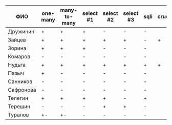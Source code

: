 | **ФИО**   | one-many | many-to-many | select #1 | select #2 | select #3 | sqli | crud | er_schema | deploy | indexes |
|-----------|----------|--------------|-----------|-----------|-----------|------|------|-----------|--------|---------|
| Дружинин  | +        | +            | +         | -         | -         | -    |      |           |        |         |
| Зайцев    | +        | +            | +         | +         | +         | -    | +    | +         |        |         |
| Зорина    | +        | +            | +         | -         | -         | -    |      |           |        |         |
| Комаров   | -        | -            | -         | -         | -         | -    |      |           |        |         |
| Нудьга    | +        | +            | +         | +         | +         | +    | +    | +         |        |         |
| Пазыч     | +        | -            | -         | -         | -         | -    |      |           |        |         |
| Санников  | -        | -            | -         | -         | -         | -    |      |           |        |         |
| Сафронова | -        | -            | -         | -         | -         | -    |      |           |        |         |
| Телегин   | +        | +            | +         | +         | -         | +    |      |           |        |         |
| Терешин   | -        | -            | -         | +         | +         | -    |      |           |        |         |
| Турапов   | +-       | +-           | -         | -         | -         | -    |      |           |        |         |
